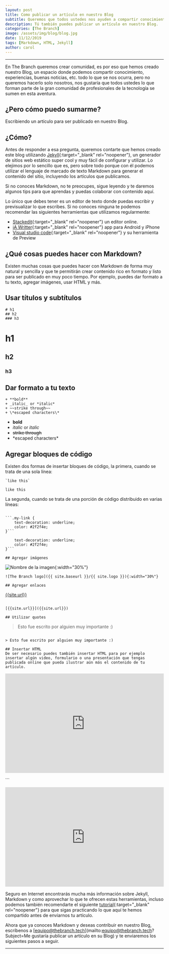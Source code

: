 ```yaml
---
layout: post
title: Como publicar un artículo en nuestro Blog
subtitle: Queremos que todos ustedes nos ayuden a compartir conocimiento. 
description: Tú también puedes publicar un artículo en nuestro Blog.
categories: [The Branch]
image: /assets/img/blog/blog.jpg
date: 11/12/2019
tags: [Markdown, HTML, Jekyll]
author: carol
---
```


****

En The Branch queremos crear comunidad, es por eso que hemos creado nuestro Blog, un espacio donde podemos compartir conocimiento, experiencias, buenas noticias, etc. todo lo que se nos ocurra, pero no queremos hacerlo solo nosotros, nos gustaría que todos ustedes lo que forman parte de la gran comunidad de profesionales de la tecnología se sumen en esta aventura.

## ¿Pero cómo puedo sumarme?

Escribiendo un artículo para ser publicado en nuestro Blog.

## ¿Cómo?

Antes de responder a esa pregunta, queremos contarte que hemos creado este blog utilizando [Jekyll](https://jekyllrb.com/){:target="_blank" rel="noopener"}, un generador de sitios web estático super cool y muy fácil de configurar y utilizar. Lo elejimos por lo sencillo que es, pero sobre todo porque con él podemos utilizar el lenguaje de marcado de texto Markdown para generar el contenido del sitio, incluyendo los artículos que publicamos.

Si no conoces Markdown, no te preocupes, sigue leyendo y te daremos algunos tips para que aprendas y puedas colaborar con contenido aquí.

Lo único que debes tener es un editor de texto donde puedas escribir y previsualizar lo que escribes. Si no conoces ninguna te podemos recomendar las siguientes herramientas que utilizamos regularmente:
- [Stackedit](https://stackedit.io/){:target="_blank" rel="noopener"} un editor online.
- [iA Writter](https://play.google.com/store/apps/details?id=net.ia.iawriter){:target="_blank" rel="noopener"} app para Android y iPhone
- [Visual studio code](https://code.visualstudio.com/docs/languages/markdown){:target="_blank" rel="noopener"} y su herramienta de Preview

## ¿Qué cosas puedes hacer con Markdown?

Existen muchas cosas que puedes hacer con Markdown de forma muy natural y sencilla y que te permitirán crear contenido rico en formato y listo para ser publicado en muy poco tiempo. Por ejemplo, puedes dar formato a tu texto, agregar imágenes, usar HTML y más.

## Usar títulos y subtítulos

```
# h1
## h2
### h3
```

# h1
## h2
### h3

## Dar formato a tu texto

```
+ **bold**
+ _italic_ or *italic*
+ ~~strike through~~
+ \*escaped characters\*
```
+ **bold**
+ _italic_ or *italic*
+ ~~strike through~~
+ \*escaped characters\*

## Agregar bloques de código

Existen dos formas de insertar bloques de código, la primera, cuando se trata de una sola línea: 

```
`like this`
```

`like this`

La segunda, cuando se trata de una porción de código distribuido en varias líneas:


```

```.my-link {
    text-decoration: underline;
    color: #2f2f4e;
}```

```

```.my-link {
    text-decoration: underline;
    color: #2f2f4e;
}```

## Agregar imágenes

```
![Nombre de la imagen](image.jpg){:width="30%"}
```
![The Branch logo]({{ site.baseurl }}/{{ site.logo }}){:width="30%"}

## Agregar enlaces

```
[{{site.url}}]({{site.url}})
```

[{{site.url}}]({{site.url}})

## Utilizar quotes
```
> Esto fue escrito por alguien muy importante :)
```

> Esto fue escrito por alguien muy importante :)

## Insertar HTML
De ser necesario puedes también insertar HTML para por ejemplo insertar algún video, formulario o una presentación que tengas publicada online que pueda ilustrar aún más el contenido de tu artículo.

```
<p>
    <iframe style="width:100%;" height="315" 
    src="https://www.youtube.com/embed/hvjGbuWMoLU" frameborder="0"
    allowfullscreen>
    </iframe>
</p>
```

<p><iframe style="width:100%;" height="315" src="https://www.youtube.com/embed/hvjGbuWMoLU" frameborder="0" allowfullscreen></iframe></p>

Seguro en Internet encontrarás mucha más información sobre Jekyll, Markdown y como aprovechar lo que te ofrecen estas herramientas, incluso podemos también recomendarte el siguiente [tutorial](https://www.markdowntutorial.com/es/){:target="_blank" rel="noopener"} para que sigas practicando lo que aquí te hemos compartido antes de enviarnos tu artículo.

Ahora que ya conoces Markdown y deseas contribuir en nuestro Blog, escríbenos a [equipo@thebranch.tech](mailto:equipo@thebranch.tech?Subject=Me gustaría publicar un artículo en su Blog) y te enviaremos los siguientes pasos a seguir.

***
